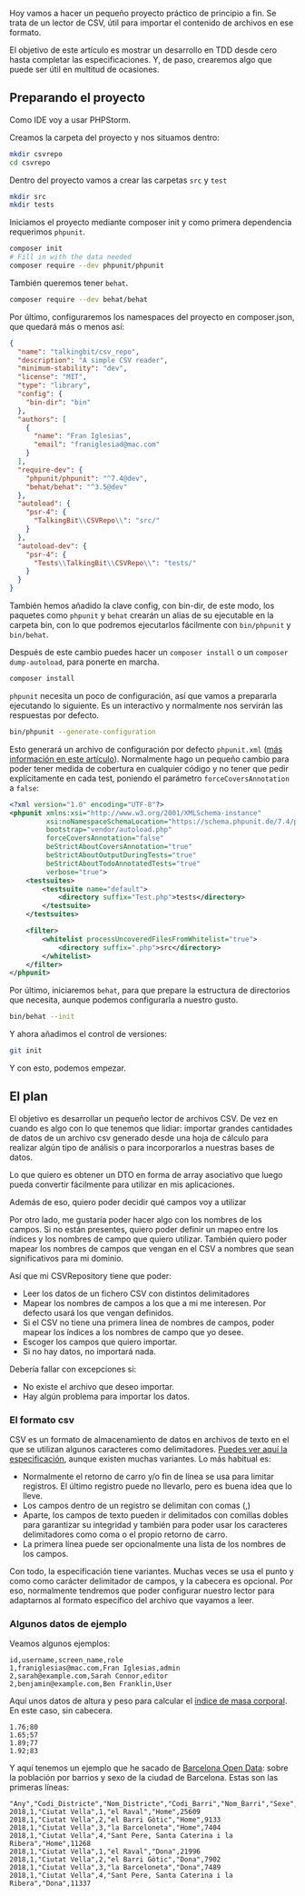 Hoy vamos a hacer un pequeño proyecto práctico de principio a fin. Se trata de un lector de CSV, útil para importar el contenido de archivos en ese formato.

El objetivo de este artículo es mostrar un desarrollo en TDD desde cero hasta completar las especificaciones. Y, de paso, crearemos algo que puede ser útil en multitud de ocasiones.

## Preparando el proyecto

Como IDE voy a usar PHPStorm.

Creamos la carpeta del proyecto y nos situamos dentro:

``` bash
mkdir csvrepo
cd csvrepo
```

Dentro del proyecto vamos a crear las carpetas `src` y `test`

```bash
mkdir src
mkdir tests
```

Iniciamos el proyecto mediante composer init y como primera dependencia requerimos `phpunit`.

```bash
composer init
# Fill in with the data needed
composer require --dev phpunit/phpunit
```

También queremos tener `behat`.

```bash
composer require --dev behat/behat
```

Por último, configuraremos los namespaces del proyecto en composer.json, que quedará más o menos así:

```json
{
  "name": "talkingbit/csv_repo",
  "description": "A simple CSV reader",
  "minimum-stability": "dev",
  "license": "MIT",
  "type": "library",
  "config": {
    "bin-dir": "bin"
  },
  "authors": [
    {
      "name": "Fran Iglesias",
      "email": "franiglesiad@mac.com"
    }
  ],
  "require-dev": {
    "phpunit/phpunit": "^7.4@dev",
    "behat/behat": "^3.5@dev"
  },
  "autoload": {
    "psr-4": {
      "TalkingBit\\CSVRepo\\": "src/"
    }
  },
  "autoload-dev": {
    "psr-4": {
      "Tests\\TalkingBit\\CSVRepo\\": "tests/"
    }
  }
}
```

También hemos añadido la clave config, con bin-dir, de este modo, los paquetes como `phpunit` y `behat` crearán un alias de su ejecutable en la carpeta bin, con lo que podremos ejecutarlos fácilmente con `bin/phpunit` y `bin/behat`.

Después de este cambio puedes hacer un `composer install` o un `composer dump-autoload`, para ponerte en marcha.

```bash
composer install
```

`phpunit` necesita un poco de configuración, así que vamos a prepararla ejecutando lo siguiente. Es un interactivo y normalmente nos servirán las respuestas por defecto.

```bash
bin/phpunit --generate-configuration
```

Esto generará un archivo de configuración por defecto `phpunit.xml` ([más información en este artículo](https://franiglesias.github.io/code-coverage-para-mejores-tests/)). Normalmente hago un pequeño cambio para poder tener medida de cobertura en cualquier código y no tener que pedir explícitamente en cada test, poniendo el parámetro `forceCoversAnnotation` a `false`:

```xml
<?xml version="1.0" encoding="UTF-8"?>
<phpunit xmlns:xsi="http://www.w3.org/2001/XMLSchema-instance"
         xsi:noNamespaceSchemaLocation="https://schema.phpunit.de/7.4/phpunit.xsd"
         bootstrap="vendor/autoload.php"
         forceCoversAnnotation="false"
         beStrictAboutCoversAnnotation="true"
         beStrictAboutOutputDuringTests="true"
         beStrictAboutTodoAnnotatedTests="true"
         verbose="true">
    <testsuites>
        <testsuite name="default">
            <directory suffix="Test.php">tests</directory>
        </testsuite>
    </testsuites>

    <filter>
        <whitelist processUncoveredFilesFromWhitelist="true">
            <directory suffix=".php">src</directory>
        </whitelist>
    </filter>
</phpunit>
```

Por último, iniciaremos `behat`, para que prepare la estructura de directorios que necesita, aunque podemos configurarla a nuestro gusto.

```bash
bin/behat --init
```

Y ahora añadimos el control de versiones:

```bash
git init
```

Y con esto, podemos empezar.

## El plan

El objetivo es desarrollar un pequeño lector de archivos CSV. De vez en cuando es algo con lo que tenemos que lidiar: importar grandes cantidades de datos de un archivo csv generado desde una hoja de cálculo para realizar algún tipo de análisis o para incorporarlos a nuestras bases de datos.

Lo que quiero es obtener un DTO en forma de array asociativo que luego pueda convertir fácilmente para utilizar en mis aplicaciones.

Además de eso, quiero poder decidir qué campos voy a utilizar

Por otro lado, me gustaría poder hacer algo con los nombres de los campos. Si no están presentes, quiero poder definir un mapeo entre los índices y los nombres de campo que quiero utilizar. También quiero poder mapear los nombres de campos que vengan en el CSV a nombres que sean significativos para mi dominio.

Así que mi CSVRepository tiene que poder:

* Leer los datos de un fichero CSV con distintos delimitadores
* Mapear los nombres de campos a los que a mi me interesen. Por defecto usará los que vengan definidos.
* Si el CSV no tiene una primera línea de nombres de campos, poder mapear los índices a los nombres de campo que yo desee.
* Escoger los campos que quiero importar.
* Si no hay datos, no importará nada.

Debería fallar con excepciones si:

* No existe el archivo que deseo importar.
* Hay algún problema para importar los datos.

### El formato csv

CSV es un formato de almacenamiento de datos en archivos de texto en el que se utilizan algunos caracteres como delimitadores. [Puedes ver aquí la especificación](https://tools.ietf.org/html/rfc4180), aunque existen muchas variantes. Lo más habitual es:

* Normalmente el retorno de carro y/o fin de línea se usa para limitar registros. El último registro puede no llevarlo, pero es buena idea que lo lleve.
* Los campos dentro de un registro se delimitan con comas (,)
* Aparte, los campos de texto pueden ir delimitados con comillas dobles para garantizar su integridad y también para poder usar los caracteres delimitadores como coma o el propio retorno de carro.
* La primera línea puede ser opcionalmente una lista de los nombres de los campos.

Con todo, la especificación tiene variantes. Muchas veces se usa el punto y como como carácter delimitador de campos, y la cabecera es opcional. Por eso, normalmente tendremos que poder configurar nuestro lector para adaptarnos al formato específico del archivo que vayamos a leer.

### Algunos datos de ejemplo

Veamos algunos ejemplos:

```csv
id,username,screen_name,role
1,franiglesias@mac.com,Fran Iglesias,admin
2,sarah@example.com,Sarah Connor,editor
2,benjamin@example.com,Ben Franklin,User
```

Aquí unos datos de altura y peso para calcular el [índice de masa corporal](https://www.texasheart.org/heart-health/heart-information-center/topics/calculadora-del-indice-de-masa-corporal-imc/). En este caso, sin cabecera.

```csv
1.76;80
1.65;57
1.89;77
1.92;83
```

Y aquí tenemos un ejemplo que he sacado de [Barcelona Open Data](http://opendata-ajuntament.barcelona.cat/data/es/dataset/est-padro-sexe): sobre la población por barrios y sexo de la ciudad de Barcelona. Estas son las primeras líneas:

```csv
"Any","Codi_Districte","Nom_Districte","Codi_Barri","Nom_Barri","Sexe","Nombre"
2018,1,"Ciutat Vella",1,"el Raval","Home",25609
2018,1,"Ciutat Vella",2,"el Barri Gòtic","Home",9133
2018,1,"Ciutat Vella",3,"la Barceloneta","Home",7404
2018,1,"Ciutat Vella",4,"Sant Pere, Santa Caterina i la Ribera","Home",11268
2018,1,"Ciutat Vella",1,"el Raval","Dona",21996
2018,1,"Ciutat Vella",2,"el Barri Gòtic","Dona",7902
2018,1,"Ciutat Vella",3,"la Barceloneta","Dona",7489
2018,1,"Ciutat Vella",4,"Sant Pere, Santa Caterina i la Ribera","Dona",11337
```
